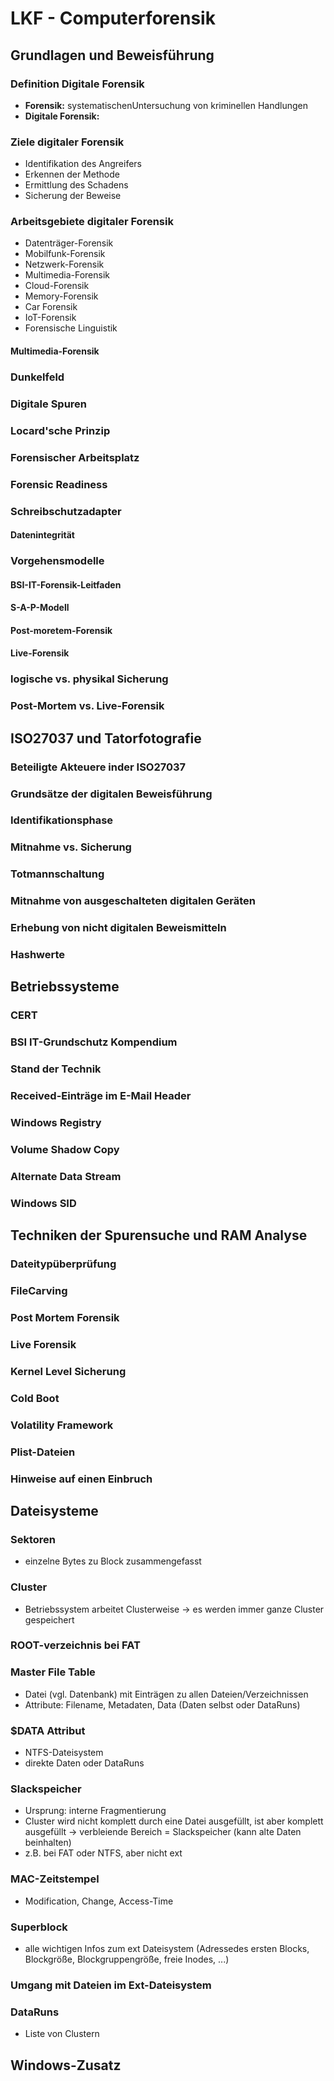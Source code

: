 # LKF - Computerforensik

## Grundlagen und Beweisführung

### Definition Digitale Forensik

- **Forensik:** systematischenUntersuchung von kriminellen Handlungen
- **Digitale Forensik:** 

<!-- ToDo: PPT 1 - Folie 33 -->

### Ziele digitaler Forensik

<!-- PPT 1 - Folie 34  -->

- Identifikation des Angreifers
- Erkennen der Methode
- Ermittlung des Schadens 
- Sicherung der Beweise

### Arbeitsgebiete digitaler Forensik

<!-- PPT 1 - Folie 35 -->

- Datenträger-Forensik
- Mobilfunk-Forensik
- Netzwerk-Forensik
- Multimedia-Forensik
- Cloud-Forensik
- Memory-Forensik
- Car Forensik
- IoT-Forensik
- Forensische Linguistik

#### Multimedia-Forensik

<!-- ToDo -->

### Dunkelfeld

<!-- ToDo -->

### Digitale Spuren

<!-- ToDo -->

### Locard'sche Prinzip

<!-- ToDo -->

### Forensischer Arbeitsplatz

<!--ToDo-->

### Forensic Readiness

<!-- ToDo -->

### Schreibschutzadapter

<!-- ToDo -->

#### Datenintegrität

<!-- ToDo -->

### Vorgehensmodelle

#### BSI-IT-Forensik-Leitfaden

#### S-A-P-Modell

<!-- ToDo: ein Schwerpunkt! -->

#### Post-moretem-Forensik

<!-- ToDo -->

#### Live-Forensik

<!-- ToDo -->

### logische vs. physikal Sicherung

<!-- ToDo -->

### Post-Mortem vs. Live-Forensik

<!-- ToDo -->

## ISO27037 und Tatorfotografie

### Beteiligte Akteuere inder ISO27037

<!-- ToDo -->

### Grundsätze der digitalen Beweisführung

<!-- ToDo -->

### Identifikationsphase

<!-- ToDo -->

### Mitnahme vs. Sicherung

<!-- ToDo -->

### Totmannschaltung

<!-- ToDo -->

### Mitnahme von ausgeschalteten digitalen Geräten

<!-- ToDo -->

### Erhebung von nicht digitalen Beweismitteln

<!-- ToDo -->

### Hashwerte

<!-- ToDo -->

## Betriebssysteme

### CERT

<!-- ToDo -->

### BSI IT-Grundschutz Kompendium

<!-- ToDo -->

### Stand der Technik

<!-- ToDo -->

### Received-Einträge im E-Mail Header

<!-- ToDo -->

### Windows Registry

<!-- ToDo -->

### Volume Shadow Copy

<!-- ToDo -->

### Alternate Data Stream

<!-- ToDo -->

### Windows SID

<!-- ToDo -->

## Techniken der Spurensuche und RAM Analyse

### Dateitypüberprüfung

<!-- ToDo -->

### FileCarving

<!-- ToDo -->

### Post Mortem Forensik

<!-- ToDo -->

### Live Forensik

<!-- ToDo -->

### Kernel Level Sicherung

<!-- ToDo -->

### Cold Boot

<!-- ToDo -->

### Volatility Framework

<!-- ToDo -->

### Plist-Dateien

<!-- ToDo -->

### Hinweise auf einen Einbruch

<!-- ToDo -->

## Dateisysteme

<!-- ToDo -->

### Sektoren

<!-- ToDo -->

- einzelne Bytes zu Block zusammengefasst

### Cluster

<!-- ToDo -->

- Betriebssystem arbeitet Clusterweise $\rightarrow$ es werden immer ganze Cluster gespeichert

### ROOT-verzeichnis bei FAT

<!-- ToDo -->

### Master File Table

<!-- ToDo -->

- Datei (vgl. Datenbank) mit Einträgen zu allen Dateien/Verzeichnissen
- Attribute: Filename, Metadaten, Data (Daten selbst oder DataRuns)

### $DATA Attribut

<!-- ToDo -->

- NTFS-Dateisystem
- direkte Daten oder DataRuns

### Slackspeicher

- Ursprung: interne Fragmentierung
- Cluster wird nicht komplett durch eine Datei ausgefüllt, ist aber komplett ausgefüllt -> verbleiende Bereich = Slackspeicher (kann alte Daten beinhalten)
- z.B. bei FAT oder NTFS, aber nicht ext

### MAC-Zeitstempel

<!-- ToDo -->

- Modification, Change, Access-Time

### Superblock

<!-- ToDo -->

- alle wichtigen Infos zum ext Dateisystem (Adressedes ersten Blocks, Blockgröße, Blockgruppengröße, freie Inodes, ...)

### Umgang mit Dateien im Ext-Dateisystem

<!-- ToDo -->

### DataRuns

<!-- ToDo -->

- Liste von Clustern

## Windows-Zusatz

<!-- Coming soonTM -->
